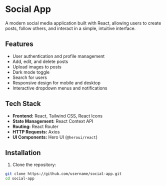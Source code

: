 # Social App

A modern social media application built with React, allowing users to create posts, follow others, and interact in a simple, intuitive interface.

## Features

- User authentication and profile management
- Add, edit, and delete posts
- Upload images to posts
- Dark mode toggle
- Search for users
- Responsive design for mobile and desktop
- Interactive dropdown menus and notifications

## Tech Stack

- **Frontend:** React, Tailwind CSS, React Icons
- **State Management:** React Context API
- **Routing:** React Router
- **HTTP Requests:** Axios
- **UI Components:** Hero UI (`@heroui/react`)

## Installation

1. Clone the repository:

```bash
git clone https://github.com/username/social-app.git
cd social-app
